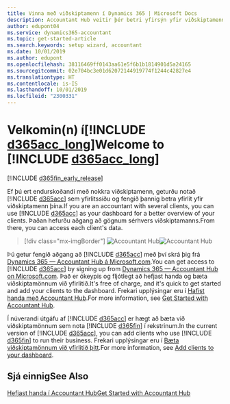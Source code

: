 ```yaml
---
title: Vinna með viðskiptamenn í Dynamics 365 | Microsoft Docs
description: Accountant Hub veitir þér betri yfirsýn yfir viðskiptamenn þína þannig að þú getur auðveldlega skipt frá einum viðskiptamanni yfir í annan.
author: edupont04
ms.service: dynamics365-accountant
ms.topic: get-started-article
ms.search.keywords: setup wizard, accountant
ms.date: 10/01/2019
ms.author: edupont
ms.openlocfilehash: 38116469ff0143aa61e5f6b1b1814901d5a24165
ms.sourcegitcommit: 02e704bc3e01d62072144919774f1244c42827e4
ms.translationtype: HT
ms.contentlocale: is-IS
ms.lasthandoff: 10/01/2019
ms.locfileid: "2300331"
---
```

# <a name="welcome-to-include-d365acc_longincludesd365acc_long_mdmd"></a><span data-ttu-id="6de64-103">Velkomin(n) í[!INCLUDE [d365acc_long](includes/d365acc_long_md.md)]</span><span class="sxs-lookup"><span data-stu-id="6de64-103">Welcome to [!INCLUDE [d365acc_long](includes/d365acc_long_md.md)]</span></span>
[!INCLUDE [d365fin_early_release](includes/d365fin_early_release.md.md)]

<span data-ttu-id="6de64-104">Ef þú ert endurskoðandi með nokkra viðskiptamenn, geturðu notað [!INCLUDE [d365acc](includes/d365acc_md.md)] sem yfirlitssíðu og fengið þannig betra yfirlit yfir viðskiptamenn þína.</span><span class="sxs-lookup"><span data-stu-id="6de64-104">If you are an accountant with several clients, you can use [!INCLUDE [d365acc](includes/d365acc_md.md)] as your dashboard for a better overview of your clients.</span></span> <span data-ttu-id="6de64-105">Þaðan hefurðu aðgang að gögnum sérhvers viðskiptamanns.</span><span class="sxs-lookup"><span data-stu-id="6de64-105">From there, you can access each client's data.</span></span>  

> [!div class="mx-imgBorder"]
> <span data-ttu-id="6de64-106">![Accountant Hub](./media/accountant-get-started/accountant-dashboard.png)</span><span class="sxs-lookup"><span data-stu-id="6de64-106">![Accountant Hub](./media/accountant-get-started/accountant-dashboard.png)</span></span>

<span data-ttu-id="6de64-107">Þú getur fengið aðgang að [!INCLUDE [d365acc](includes/d365acc_md.md)] með því skrá þig frá [Dynamics 365 — Accountant Hub á Microsoft.com](https://www.microsoft.com/en-us/dynamics365/financial-insights-for-accountants).</span><span class="sxs-lookup"><span data-stu-id="6de64-107">You can get access to [!INCLUDE [d365acc](includes/d365acc_md.md)] by signing up from [Dynamics 365 — Accountant Hub on Microsoft.com](https://www.microsoft.com/en-us/dynamics365/financial-insights-for-accountants).</span></span> <span data-ttu-id="6de64-108">Það er ókeypis og fljótlegt að hefjast handa og bæta viðskiptamönnum við yfirlitið.</span><span class="sxs-lookup"><span data-stu-id="6de64-108">It's free of charge, and it's quick to get started and add your clients to the dashboard.</span></span> <span data-ttu-id="6de64-109">Frekari upplýsingar eru í [Hafist handa með Accountant Hub](get-started.md).</span><span class="sxs-lookup"><span data-stu-id="6de64-109">For more information, see [Get Started with Accountant Hub](get-started.md).</span></span>  

<span data-ttu-id="6de64-110">Í núverandi útgáfu af [!INCLUDE [d365acc](includes/d365acc_md.md)] er hægt að bæta við viðskiptamönnum sem nota [!INCLUDE [d365fin](includes/d365fin_long_md.md)] í rekstrinum.</span><span class="sxs-lookup"><span data-stu-id="6de64-110">In the current version of [!INCLUDE [d365acc](includes/d365acc_md.md)], you can add clients who use [!INCLUDE [d365fin](includes/d365fin_long_md.md)] to run their business.</span></span> <span data-ttu-id="6de64-111">Frekari upplýsingar eru í [Bæta viðskiptamönnum við yfirlitið þitt](add-client.md).</span><span class="sxs-lookup"><span data-stu-id="6de64-111">For more information, see [Add clients to your dashboard](add-client.md).</span></span>  

## <a name="see-also"></a><span data-ttu-id="6de64-112">Sjá einnig</span><span class="sxs-lookup"><span data-stu-id="6de64-112">See Also</span></span>
[<span data-ttu-id="6de64-113">Hefjast handa í Accountant Hub</span><span class="sxs-lookup"><span data-stu-id="6de64-113">Get Started with Accountant Hub</span></span>](get-started.md)  

